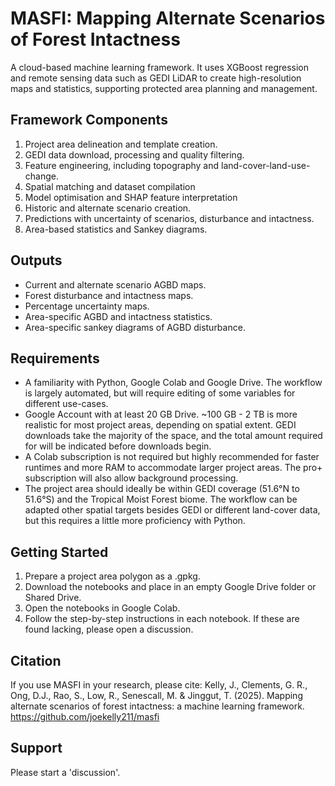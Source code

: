 # MASFI: Mapping Alternate Scenarios of Forest Intactness

A cloud-based machine learning framework. It uses XGBoost regression and remote sensing data such as GEDI LiDAR to create high-resolution maps and statistics, supporting protected area planning and management.

## Framework Components

1. Project area delineation and template creation.
2. GEDI data download, processing and quality filtering.
3. Feature engineering, including topography and land-cover-land-use-change.
4. Spatial matching and dataset compilation
5. Model optimisation and SHAP feature interpretation
6. Historic and alternate scenario creation.
7. Predictions with uncertainty of scenarios, disturbance and intactness.
8. Area-based statistics and Sankey diagrams.


## Outputs

- Current and alternate scenario AGBD maps.
- Forest disturbance and intactness maps.
- Percentage uncertainty maps.
- Area-specific AGBD and intactness statistics.
- Area-specific sankey diagrams of AGBD disturbance.

## Requirements

- A familiarity with Python, Google Colab and Google Drive. The workflow is largely automated, but will require editing of some variables for different use-cases.
- Google Account with at least 20 GB Drive. ~100 GB - 2 TB is more realistic for most project areas, depending on spatial extent. GEDI downloads take the majority of the space, and the total amount required for will be indicated before downloads begin.
- A Colab subscription is not required but highly recommended for faster runtimes and more RAM to accommodate larger project areas. The pro+ subscription will also allow background processing.
- The project area should ideally be within GEDI coverage (51.6°N to 51.6°S) and the Tropical Moist Forest biome. The workflow can be adapted other spatial targets besides GEDI or different land-cover data, but this requires a little more proficiency with Python.

## Getting Started

1. Prepare a project area polygon as a .gpkg.
2. Download the notebooks and place in an empty Google Drive folder or Shared Drive.
3. Open the notebooks in Google Colab.
4. Follow the step-by-step instructions in each notebook. If these are found lacking, please open a discussion.

## Citation

If you use MASFI in your research, please cite:
Kelly, J., Clements, G. R., Ong, D.J., Rao, S., Low, R., Senescall, M. & Jinggut, T. (2025). Mapping alternate scenarios of forest intactness: a machine learning framework. https://github.com/joekelly211/masfi

## Support

Please start a 'discussion'.
